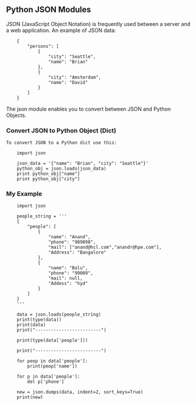 ## Python JSON Modules


JSON (JavaScript Object Notation) is frequently used between a server and a web application. An example of JSON data:

        {
            "persons": [
                {
                    "city": "Seattle", 
                    "name": "Brian"
                }, 
                {
                    "city": "Amsterdam", 
                    "name": "David"
                }
            ]
        }
        
The json module enables you to convert between JSON and Python Objects.

### Convert JSON to Python Object (Dict)
    
    To convert JSON to a Python dict use this:

        import json

        json_data = '{"name": "Brian", "city": "Seattle"}'
        python_obj = json.loads(json_data)
        print python_obj["name"]
        print python_obj["city"]


### My Example

        import json

        people_string = '''
        {
            "people": [
                {
                    "name": "Anand",
                    "phone": "989898",
                    "mail": ["anand@hcl.com","anandr@hpe.com"],
                    "Address": "Bangalore"
                },
                {
                    "name": "Balu",
                    "phone": "99009",
                    "mail": null,
                    "Addess": "hyd"
                }
            ]
        }
        '''

        data = json.loads(people_string)
        print(type(data))
        print(data)
        print("-------------------------")

        print(type(data['people']))

        print("-------------------------")

        for peop in data['people']:
            print(peop['name'])

        for p in data['people']:
            del p['phone']

        new = json.dumps(data, indent=2, sort_keys=True)
        print(new)
